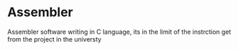# Assembler
Assembler software writing in C language, its in the limit of the instrction get from the project in the universty
